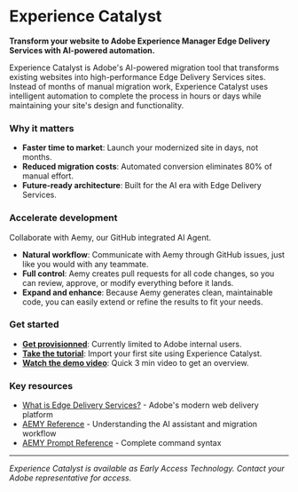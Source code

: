 # Experience Catalyst

**Transform your website to Adobe Experience Manager Edge Delivery Services with AI-powered automation.**

Experience Catalyst is Adobe's AI-powered migration tool that transforms existing websites into high-performance Edge Delivery Services sites. Instead of months of manual migration work, Experience Catalyst uses intelligent automation to complete the process in hours or days while maintaining your site's design and functionality.

### Why it matters

- **Faster time to market**: Launch your modernized site in days, not months.
- **Reduced migration costs**: Automated conversion eliminates 80% of manual effort.
- **Future-ready architecture**: Built for the AI era with Edge Delivery Services.

### Accelerate development

Collaborate with Aemy, our GitHub integrated AI Agent.

- **Natural workflow**: Communicate with Aemy through GitHub issues, just like you would with any teammate.
- **Full control**: Aemy creates pull requests for all code changes, so you can review, approve, or modify everything before it lands.
- **Expand and enhance**: Because Aemy generates clean, maintainable code, you can easily extend or refine the results to fit your needs.

### Get started

- **[Get provisionned](support.md)**: Currently limited to Adobe internal users.
- **[Take the tutorial](tutorial.md)**: Import your first site using Experience Catalyst.
- **[Watch the demo video](https://adobe.sharepoint.com/:v:/s/AEMDemos/EcBetvTtRG9OuISZgF8czQkBheNgsTf28DhEg9LN-VDVEw)**: Quick 3 min video to get an overview.

### Key resources

- [What is Edge Delivery Services?](https://www.aem.live/) - Adobe's modern web delivery platform
- [AEMY Reference](aemy-reference.md) - Understanding the AI assistant and migration workflow
- [AEMY Prompt Reference](aemy-prompts.md) - Complete command syntax

---

*Experience Catalyst is available as Early Access Technology. Contact your Adobe representative for access.*
